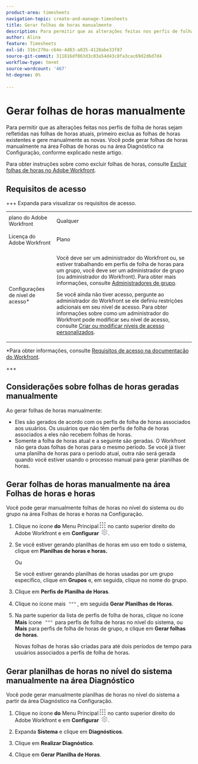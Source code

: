 ```yaml
---
product-area: timesheets
navigation-topic: create-and-manage-timesheets
title: Gerar folhas de horas manualmente
description: Para permitir que as alterações feitas nos perfis de folha de horas sejam refletidas nas folhas de horas atuais, primeiro exclua as folhas de horas existentes e gere manualmente as novas. Você pode gerar folhas de horas manualmente na área Folhas de horas ou na área Diagnóstico na Configuração, conforme explicado neste artigo.
author: Alina
feature: Timesheets
exl-id: 316c270a-c64e-4d83-a035-4128abe33f87
source-git-commit: 311816df863d3c03a54d43c8fa3cac69d2d6d7d4
workflow-type: tm+mt
source-wordcount: '467'
ht-degree: 0%

---
```


# Gerar folhas de horas manualmente

Para permitir que as alterações feitas nos perfis de folha de horas sejam refletidas nas folhas de horas atuais, primeiro exclua as folhas de horas existentes e gere manualmente as novas. Você pode gerar folhas de horas manualmente na área Folhas de horas ou na área Diagnóstico na Configuração, conforme explicado neste artigo.

Para obter instruções sobre como excluir folhas de horas, consulte [Excluir folhas de horas no Adobe Workfront](../../timesheets/create-and-manage-timesheets/delete-timesheets.md).

## Requisitos de acesso

+++ Expanda para visualizar os requisitos de acesso.

<table style="table-layout:auto"> 
 <col> 
 <col> 
 <tbody> 
  <tr> 
   <td role="rowheader">plano do Adobe Workfront</td> 
   <td> <p>Qualquer</p> </td> 
  </tr> 
  <tr> 
   <td role="rowheader">Licença do Adobe Workfront</td> 
   <td> <p>Plano </p> </td> 
  </tr> 
  <tr> 
   <td role="rowheader">Configurações de nível de acesso*</td> 
   <td> <p>Você deve ser um administrador do Workfront ou, se estiver trabalhando em perfis de folha de horas para um grupo, você deve ser um administrador de grupo (ou administrador do Workfront). Para obter mais informações, consulte <a href="../../administration-and-setup/manage-groups/group-roles/group-administrators.md" class="MCXref xref">Administradores de grupo</a>.</p> <p>Se você ainda não tiver acesso, pergunte ao administrador do Workfront se ele definiu restrições adicionais em seu nível de acesso. Para obter informações sobre como um administrador do Workfront pode modificar seu nível de acesso, consulte <a href="../../administration-and-setup/add-users/configure-and-grant-access/create-modify-access-levels.md" class="MCXref xref">Criar ou modificar níveis de acesso personalizados</a>.</p> </td> 
  </tr> 
 </tbody> 
</table>

*Para obter informações, consulte [Requisitos de acesso na documentação do Workfront](/help/quicksilver/administration-and-setup/add-users/access-levels-and-object-permissions/access-level-requirements-in-documentation.md).

+++

## Considerações sobre folhas de horas geradas manualmente

Ao gerar folhas de horas manualmente:

* Eles são gerados de acordo com os perfis de folha de horas associados aos usuários. Os usuários que não têm perfis de folha de horas associados a eles não recebem folhas de horas.
* Somente a folha de horas atual e a seguinte são geradas. O Workfront não gera duas folhas de horas para o mesmo período. Se você já tiver uma planilha de horas para o período atual, outra não será gerada quando você estiver usando o processo manual para gerar planilhas de horas.

## Gerar folhas de horas manualmente na área Folhas de horas e horas

Você pode gerar manualmente folhas de horas no nível do sistema ou do grupo na área Folhas de horas e horas na Configuração.

1. Clique no ícone **do** Menu Principal![](assets/main-menu-icon.png) no canto superior direito do Adobe Workfront e em **Configurar** ![](assets/gear-icon-settings.png).

1. Se você estiver gerando planilhas de horas em uso em todo o sistema, clique em **Planilhas de horas e horas.**

   Ou

   Se você estiver gerando planilhas de horas usadas por um grupo específico, clique em **Grupos** e, em seguida, clique no nome do grupo.

1. Clique em **Perfis de Planilha de Horas**.
1. Clique no ícone mais ![ícone mais](assets/more-icon.png), em seguida **Gerar Planilhas de Horas**.

1. Na parte superior da lista de perfis de folha de horas, clique no ícone **Mais** ícone ![Mais](assets/more-icon.png) para perfis de folha de horas no nível do sistema, ou **Mais** para perfis de folha de horas de grupo, e clique em **Gerar folhas de horas**.

   Novas folhas de horas são criadas para até dois períodos de tempo para usuários associados a perfis de folha de horas.

## Gerar planilhas de horas no nível do sistema manualmente na área Diagnóstico

Você pode gerar manualmente planilhas de horas no nível do sistema a partir da área Diagnóstico na Configuração.

1. Clique no ícone **do** Menu Principal![](assets/main-menu-icon.png) no canto superior direito do Adobe Workfront e em **Configurar** ![](assets/gear-icon-settings.png).

1. Expanda **Sistema** e clique em **Diagnósticos**.

1. Clique em **Realizar Diagnóstico**.
1. Clique em **Gerar Planilha de Horas**.
